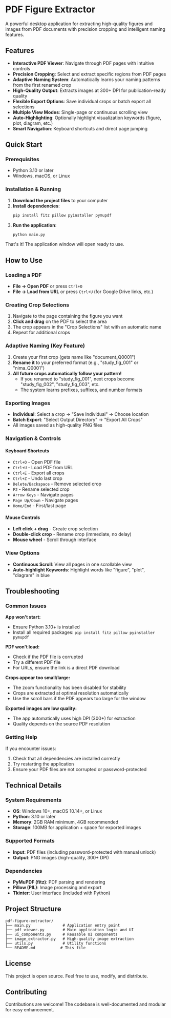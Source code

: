 # PDF Figure Extractor

A powerful desktop application for extracting high-quality figures and images from PDF documents with precision cropping and intelligent naming features.

## Features

- **Interactive PDF Viewer**: Navigate through PDF pages with intuitive controls
- **Precision Cropping**: Select and extract specific regions from PDF pages
- **Adaptive Naming System**: Automatically learns your naming patterns from the first renamed crop
- **High-Quality Output**: Extracts images at 300+ DPI for publication-ready quality
- **Flexible Export Options**: Save individual crops or batch export all selections
- **Multiple View Modes**: Single-page or continuous scrolling view
- **Auto-Highlighting**: Optionally highlight visualization keywords (figure, plot, diagram, etc.)
- **Smart Navigation**: Keyboard shortcuts and direct page jumping

## Quick Start

### Prerequisites

- Python 3.10 or later
- Windows, macOS, or Linux

### Installation & Running

1. **Download the project files** to your computer
2. **Install dependencies**:
   ```bash
   pip install fitz pillow pyinstaller pymupdf
   ```
3. **Run the application**:
   ```bash
   python main.py
   ```

That's it! The application window will open ready to use.

## How to Use

### Loading a PDF
- **File → Open PDF** or press `Ctrl+O`
- **File → Load from URL** or press `Ctrl+U` (for Google Drive links, etc.)

### Creating Crop Selections
1. Navigate to the page containing the figure you want
2. **Click and drag** on the PDF to select the area
3. The crop appears in the "Crop Selections" list with an automatic name
4. Repeat for additional crops

### Adaptive Naming (Key Feature)
1. Create your first crop (gets name like "document_Q0001")
2. **Rename it** to your preferred format (e.g., "study_fig_001" or "nima_Q0001")
3. **All future crops automatically follow your pattern!**
   - If you renamed to "study_fig_001", next crops become "study_fig_002", "study_fig_003", etc.
   - The system learns prefixes, suffixes, and number formats

### Exporting Images
- **Individual**: Select a crop → "Save Individual" → Choose location
- **Batch Export**: "Select Output Directory" → "Export All Crops"
- All images saved as high-quality PNG files

### Navigation & Controls

#### Keyboard Shortcuts
- `Ctrl+O` - Open PDF file
- `Ctrl+U` - Load PDF from URL
- `Ctrl+E` - Export all crops
- `Ctrl+Z` - Undo last crop
- `Delete/Backspace` - Remove selected crop
- `F2` - Rename selected crop
- `Arrow Keys` - Navigate pages
- `Page Up/Down` - Navigate pages
- `Home/End` - First/last page

#### Mouse Controls
- **Left click + drag** - Create crop selection
- **Double-click crop** - Rename crop (immediate, no delay)
- **Mouse wheel** - Scroll through interface

### View Options
- **Continuous Scroll**: View all pages in one scrollable view
- **Auto-highlight Keywords**: Highlight words like "figure", "plot", "diagram" in blue

## Troubleshooting

### Common Issues

**App won't start:**
- Ensure Python 3.10+ is installed
- Install all required packages: `pip install fitz pillow pyinstaller pymupdf`

**PDF won't load:**
- Check if the PDF file is corrupted
- Try a different PDF file
- For URLs, ensure the link is a direct PDF download

**Crops appear too small/large:**
- The zoom functionality has been disabled for stability
- Crops are extracted at optimal resolution automatically
- Use the scroll bars if the PDF appears too large for the window

**Exported images are low quality:**
- The app automatically uses high DPI (300+) for extraction
- Quality depends on the source PDF resolution

### Getting Help

If you encounter issues:
1. Check that all dependencies are installed correctly
2. Try restarting the application
3. Ensure your PDF files are not corrupted or password-protected

## Technical Details

### System Requirements
- **OS**: Windows 10+, macOS 10.14+, or Linux
- **Python**: 3.10 or later
- **Memory**: 2GB RAM minimum, 4GB recommended
- **Storage**: 100MB for application + space for exported images

### Supported Formats
- **Input**: PDF files (including password-protected with manual unlock)
- **Output**: PNG images (high-quality, 300+ DPI)

### Dependencies
- **PyMuPDF (fitz)**: PDF parsing and rendering
- **Pillow (PIL)**: Image processing and export
- **Tkinter**: User interface (included with Python)

## Project Structure

```
pdf-figure-extractor/
├── main.py              # Application entry point
├── pdf_viewer.py        # Main application logic and UI
├── ui_components.py     # Reusable UI components
├── image_extractor.py   # High-quality image extraction
├── utils.py             # Utility functions
└── README.md           # This file
```

## License

This project is open source. Feel free to use, modify, and distribute.

## Contributing

Contributions are welcome! The codebase is well-documented and modular for easy enhancement.